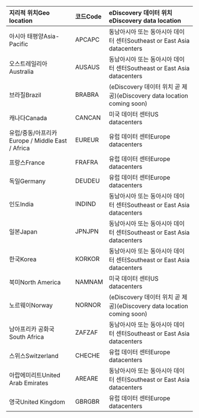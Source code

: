 
|  <span data-ttu-id="a9190-101">지리적 위치</span><span class="sxs-lookup"><span data-stu-id="a9190-101">Geo location</span></span>               |  <span data-ttu-id="a9190-102">코드</span><span class="sxs-lookup"><span data-stu-id="a9190-102">Code</span></span>  |  <span data-ttu-id="a9190-103">eDiscovery 데이터 위치</span><span class="sxs-lookup"><span data-stu-id="a9190-103">eDiscovery data location</span></span>        |
|:----------------------------|:-------|:---------------------------------|
|<span data-ttu-id="a9190-104">아시아 태평양</span><span class="sxs-lookup"><span data-stu-id="a9190-104">Asia-Pacific</span></span>                 |<span data-ttu-id="a9190-105">APC</span><span class="sxs-lookup"><span data-stu-id="a9190-105">APC</span></span>     |<span data-ttu-id="a9190-106">동남아시아 또는 동아시아 데이터 센터</span><span class="sxs-lookup"><span data-stu-id="a9190-106">Southeast or East Asia datacenters</span></span>|
|<span data-ttu-id="a9190-107">오스트레일리아</span><span class="sxs-lookup"><span data-stu-id="a9190-107">Australia</span></span>                    |<span data-ttu-id="a9190-108">AUS</span><span class="sxs-lookup"><span data-stu-id="a9190-108">AUS</span></span>     |<span data-ttu-id="a9190-109">동남아시아 또는 동아시아 데이터 센터</span><span class="sxs-lookup"><span data-stu-id="a9190-109">Southeast or East Asia datacenters</span></span>|
|<span data-ttu-id="a9190-110">브라질</span><span class="sxs-lookup"><span data-stu-id="a9190-110">Brazil</span></span>                       |<span data-ttu-id="a9190-111">BRA</span><span class="sxs-lookup"><span data-stu-id="a9190-111">BRA</span></span>     |<span data-ttu-id="a9190-112">(eDiscovery 데이터 위치 곧 제공)</span><span class="sxs-lookup"><span data-stu-id="a9190-112">(eDiscovery data location coming soon)</span></span>|
|<span data-ttu-id="a9190-113">캐나다</span><span class="sxs-lookup"><span data-stu-id="a9190-113">Canada</span></span>                       |<span data-ttu-id="a9190-114">CAN</span><span class="sxs-lookup"><span data-stu-id="a9190-114">CAN</span></span>     |<span data-ttu-id="a9190-115">미국 데이터 센터</span><span class="sxs-lookup"><span data-stu-id="a9190-115">US datacenters</span></span>                    |
|<span data-ttu-id="a9190-116">유럽/중동/아프리카</span><span class="sxs-lookup"><span data-stu-id="a9190-116">Europe / Middle East / Africa</span></span>|<span data-ttu-id="a9190-117">EUR</span><span class="sxs-lookup"><span data-stu-id="a9190-117">EUR</span></span>     |<span data-ttu-id="a9190-118">유럽 데이터 센터</span><span class="sxs-lookup"><span data-stu-id="a9190-118">Europe datacenters</span></span>                |
|<span data-ttu-id="a9190-119">프랑스</span><span class="sxs-lookup"><span data-stu-id="a9190-119">France</span></span>                       |<span data-ttu-id="a9190-120">FRA</span><span class="sxs-lookup"><span data-stu-id="a9190-120">FRA</span></span>     |<span data-ttu-id="a9190-121">유럽 데이터 센터</span><span class="sxs-lookup"><span data-stu-id="a9190-121">Europe datacenters</span></span>                |
|<span data-ttu-id="a9190-122">독일</span><span class="sxs-lookup"><span data-stu-id="a9190-122">Germany</span></span>                      |<span data-ttu-id="a9190-123">DEU</span><span class="sxs-lookup"><span data-stu-id="a9190-123">DEU</span></span>     |<span data-ttu-id="a9190-124">유럽 데이터 센터</span><span class="sxs-lookup"><span data-stu-id="a9190-124">Europe datacenters</span></span>                |
|<span data-ttu-id="a9190-125">인도</span><span class="sxs-lookup"><span data-stu-id="a9190-125">India</span></span>                        |<span data-ttu-id="a9190-126">IND</span><span class="sxs-lookup"><span data-stu-id="a9190-126">IND</span></span>     |<span data-ttu-id="a9190-127">동남아시아 또는 동아시아 데이터 센터</span><span class="sxs-lookup"><span data-stu-id="a9190-127">Southeast or East Asia datacenters</span></span>|
|<span data-ttu-id="a9190-128">일본</span><span class="sxs-lookup"><span data-stu-id="a9190-128">Japan</span></span>                        |<span data-ttu-id="a9190-129">JPN</span><span class="sxs-lookup"><span data-stu-id="a9190-129">JPN</span></span>     |<span data-ttu-id="a9190-130">동남아시아 또는 동아시아 데이터 센터</span><span class="sxs-lookup"><span data-stu-id="a9190-130">Southeast or East Asia datacenters</span></span>|
|<span data-ttu-id="a9190-131">한국</span><span class="sxs-lookup"><span data-stu-id="a9190-131">Korea</span></span>                        |<span data-ttu-id="a9190-132">KOR</span><span class="sxs-lookup"><span data-stu-id="a9190-132">KOR</span></span>     |<span data-ttu-id="a9190-133">동남아시아 또는 동아시아 데이터 센터</span><span class="sxs-lookup"><span data-stu-id="a9190-133">Southeast or East Asia datacenters</span></span>|
|<span data-ttu-id="a9190-134">북미</span><span class="sxs-lookup"><span data-stu-id="a9190-134">North America</span></span>                |<span data-ttu-id="a9190-135">NAM</span><span class="sxs-lookup"><span data-stu-id="a9190-135">NAM</span></span>     |<span data-ttu-id="a9190-136">미국 데이터 센터</span><span class="sxs-lookup"><span data-stu-id="a9190-136">US datacenters</span></span>                    |
|<span data-ttu-id="a9190-137">노르웨이</span><span class="sxs-lookup"><span data-stu-id="a9190-137">Norway</span></span>                       |<span data-ttu-id="a9190-138">NOR</span><span class="sxs-lookup"><span data-stu-id="a9190-138">NOR</span></span>     |<span data-ttu-id="a9190-139">(eDiscovery 데이터 위치 곧 제공)</span><span class="sxs-lookup"><span data-stu-id="a9190-139">(eDiscovery data location coming soon)</span></span>|
|<span data-ttu-id="a9190-140">남아프리카 공화국</span><span class="sxs-lookup"><span data-stu-id="a9190-140">South Africa</span></span>                 |<span data-ttu-id="a9190-141">ZAF</span><span class="sxs-lookup"><span data-stu-id="a9190-141">ZAF</span></span>     |<span data-ttu-id="a9190-142">동남아시아 또는 동아시아 데이터 센터</span><span class="sxs-lookup"><span data-stu-id="a9190-142">Southeast or East Asia datacenters</span></span>|
|<span data-ttu-id="a9190-143">스위스</span><span class="sxs-lookup"><span data-stu-id="a9190-143">Switzerland</span></span>                  |<span data-ttu-id="a9190-144">CHE</span><span class="sxs-lookup"><span data-stu-id="a9190-144">CHE</span></span>     |<span data-ttu-id="a9190-145">유럽 데이터 센터</span><span class="sxs-lookup"><span data-stu-id="a9190-145">Europe datacenters</span></span>                |
|<span data-ttu-id="a9190-146">아랍에미리트</span><span class="sxs-lookup"><span data-stu-id="a9190-146">United Arab Emirates</span></span>         |<span data-ttu-id="a9190-147">ARE</span><span class="sxs-lookup"><span data-stu-id="a9190-147">ARE</span></span>     |<span data-ttu-id="a9190-148">동남아시아 또는 동아시아 데이터 센터</span><span class="sxs-lookup"><span data-stu-id="a9190-148">Southeast or East Asia datacenters</span></span>|
|<span data-ttu-id="a9190-149">영국</span><span class="sxs-lookup"><span data-stu-id="a9190-149">United Kingdom</span></span>               |<span data-ttu-id="a9190-150">GBR</span><span class="sxs-lookup"><span data-stu-id="a9190-150">GBR</span></span>     |<span data-ttu-id="a9190-151">유럽 데이터 센터</span><span class="sxs-lookup"><span data-stu-id="a9190-151">Europe datacenters</span></span>                |
